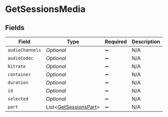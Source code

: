# GetSessionsMedia


## Fields

| Field                                                               | Type                                                                | Required                                                            | Description                                                         | Example                                                             |
| ------------------------------------------------------------------- | ------------------------------------------------------------------- | ------------------------------------------------------------------- | ------------------------------------------------------------------- | ------------------------------------------------------------------- |
| `audioChannels`                                                     | *Optional<Integer>*                                                 | :heavy_minus_sign:                                                  | N/A                                                                 | 2                                                                   |
| `audioCodec`                                                        | *Optional<String>*                                                  | :heavy_minus_sign:                                                  | N/A                                                                 | flac                                                                |
| `bitrate`                                                           | *Optional<Integer>*                                                 | :heavy_minus_sign:                                                  | N/A                                                                 | 1014                                                                |
| `container`                                                         | *Optional<String>*                                                  | :heavy_minus_sign:                                                  | N/A                                                                 | flac                                                                |
| `duration`                                                          | *Optional<Integer>*                                                 | :heavy_minus_sign:                                                  | N/A                                                                 | 186240                                                              |
| `id`                                                                | *Optional<String>*                                                  | :heavy_minus_sign:                                                  | N/A                                                                 | 130355                                                              |
| `selected`                                                          | *Optional<Boolean>*                                                 | :heavy_minus_sign:                                                  | N/A                                                                 | true                                                                |
| `part`                                                              | List<[GetSessionsPart](../../models/operations/GetSessionsPart.md)> | :heavy_minus_sign:                                                  | N/A                                                                 |                                                                     |